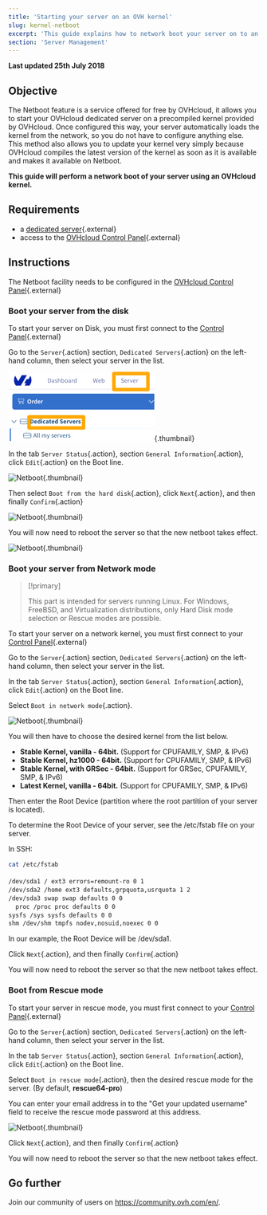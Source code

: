 ```yaml
---
title: 'Starting your server on an OVH kernel'
slug: kernel-netboot
excerpt: 'This guide explains how to network boot your server on to an OVH kernel.'
section: 'Server Management'
---
```


**Last updated 25th July 2018**

## Objective

The Netboot feature is a service offered for free by OVHcloud, it allows you to start your OVHcloud dedicated server on a precompiled kernel provided by OVHcloud. Once configured this way, your server automatically loads the kernel from the network, so you do not have to configure anything else. This method also allows you to update your kernel very simply because OVHcloud compiles the latest version of the kernel as soon as it is available and makes it available on Netboot.

**This guide will perform a network boot of your server using an OVHcloud kernel.**

## Requirements

- a [dedicated server](https://www.ovh.com/sg/dedicated_servers/){.external}
- access to the [OVHcloud Control Panel](https://ca.ovh.com/auth/?action=gotomanager){.external}

## Instructions

The Netboot facility needs to be configured in the [OVHcloud Control Panel](https://ca.ovh.com/auth/?action=gotomanager){.external}

### Boot your server from the disk

To start your server on Disk, you must first connect to the [Control Panel](https://ca.ovh.com/auth/?action=gotomanager){.external}

Go to the `Server`{.action} section, `Dedicated Servers`{.action} on the left-hand column, then select your server in the list.

![Netboot](images/netboot-01_2020.png){.thumbnail}

In the tab `Server Status`{.action}, section `General Information`{.action}, click `Edit`{.action} on the Boot line.

![Netboot](images/netboot-02.png){.thumbnail}

Then select `Boot from the hard disk`{.action}, click `Next`{.action}, and then finally `Confirm`{.action}

![Netboot](images/netboot-03.png){.thumbnail}

You will now need to reboot the server so that the new netboot takes effect.

![Netboot](images/netboot-04.png){.thumbnail}

### Boot your server from Network mode


> [!primary]
>
> This part is intended for servers running Linux. For Windows, FreeBSD, and Virtualization distributions, only Hard Disk mode selection or Rescue modes are possible.
> 

To start your server on a network kernel, you must first connect to your [Control Panel](https://ca.ovh.com/auth/?action=gotomanager){.external}

Go to the `Server`{.action} section, `Dedicated Servers`{.action} on the left-hand column, then select your server in the list.

In the tab `Server Status`{.action}, section `General Information`{.action}, click `Edit`{.action} on the Boot line.

Select `Boot in network mode`{.action}.

![Netboot](images/netboot-05.png){.thumbnail}

You will then have to choose the desired kernel from the list below.

- **Stable Kernel, vanilla - 64bit.** (Support for CPUFAMILY, SMP, & IPv6)
- **Stable Kernel, hz1000 - 64bit.** (Support for CPUFAMILY, SMP, & IPv6)
- **Stable Kernel, with GRSec - 64bit.** (Support for GRSec, CPUFAMILY, SMP, & IPv6)
- **Latest Kernel, vanilla - 64bit.** (Support for CPUFAMILY, SMP, & IPv6)

Then enter the Root Device (partition where the root partition of your server is located).

To determine the Root Device of your server, see the /etc/fstab file on your server.

In SSH:

```sh
cat /etc/fstab

/dev/sda1 / ext3 errors=remount-ro 0 1
/dev/sda2 /home ext3 defaults,grpquota,usrquota 1 2
/dev/sda3 swap swap defaults 0 0
  proc /proc proc defaults 0 0
sysfs /sys sysfs defaults 0 0
shm /dev/shm tmpfs nodev,nosuid,noexec 0 0
```

In our example, the Root Device will be /dev/sda1.

Click `Next`{.action}, and then finally `Confirm`{.action}

You will now need to reboot the server so that the new netboot takes effect.


### Boot from Rescue mode
To start your server in rescue mode, you must first connect to your [Control Panel](https://ca.ovh.com/auth/?action=gotomanager){.external}

Go to the `Server`{.action} section, `Dedicated Servers`{.action} on the left-hand column, then select your server in the list.

In the tab `Server Status`{.action}, section `General Information`{.action}, click `Edit`{.action} on the Boot line.

Select `Boot in rescue mode`{.action}, then the desired rescue mode for the server. (By default, **rescue64-pro**)

You can enter your email address in to the "Get your updated username" field to receive the rescue mode password at this address.

![Netboot](images/netboot-06.png){.thumbnail}

Click `Next`{.action}, and then finally `Confirm`{.action}

You will now need to reboot the server so that the new netboot takes effect.

## Go further

Join our community of users on <https://community.ovh.com/en/>.
